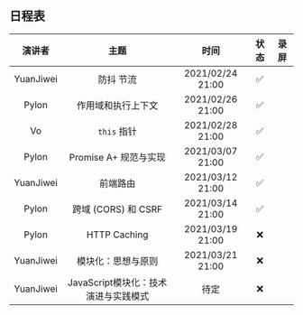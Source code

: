 ## 日程表

|  演讲者   |         主题          |       时间       | 状态 | 录屏 |
| :-------: | :-------------------: | :--------------: | :--: | :--: |
| YuanJiwei |       防抖 节流       | 2021/02/24 21:00 |  ✅   |      |
|   Pylon   |  作用域和执行上下文   | 2021/02/26 21:00 |  ✅   |      |
|    Vo     |     `this`  指针      | 2021/02/28 21:00 |  ✅   |      |
|   Pylon   | Promise A+ 规范与实现 | 2021/03/07 21:00 |  ✅   |      |
| YuanJiwei |       前端路由        | 2021/03/12 21:00 |  ✅   |      |
|   Pylon   |  跨域 (CORS) 和 CSRF  | 2021/03/14 21:00 |  ✅   |      |
|   Pylon   |     HTTP Caching      | 2021/03/19 21:00 |  ❌   |      |
| YuanJiwei |    模块化：思想与原则  | 2021/03/21 21:00 |  ❌   |      |
| YuanJiwei |JavaScript模块化：技术演进与实践模式 | 待定 |  ❌   |      |